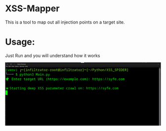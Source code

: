 # XSS-Mapper
This is a tool to map out all injection points on a target site.
# Usage:
Just Run and you will understand how it works

![Alt Text](https://github.com/X-X-X-X-Stealth-X-X-X-X/XSS-Mapper/blob/70291dc213e7b6e9d1453de2f39e62b5070f648d/Screenshot%20at%202025-07-14%2017-47-31.png)
